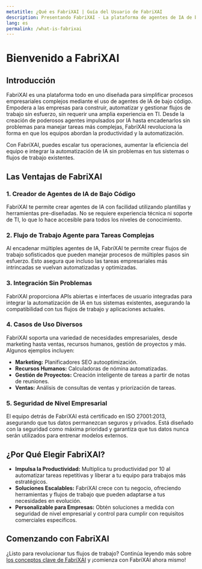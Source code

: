 ```yaml
---
metatitle: ¿Qué es FabriXAI | Guía del Usuario de FabriXAI
description: Presentando FabriXAI - La plataforma de agentes de IA de bajo código diseñada para simplificar la automatización.
lang: es
permalink: /what-is-fabrixai
---
```


# Bienvenido a FabriXAI

## Introducción
FabriXAI es una plataforma todo en uno diseñada para simplificar procesos empresariales complejos mediante el uso de agentes de IA de bajo código. Empodera a las empresas para construir, automatizar y gestionar flujos de trabajo sin esfuerzo, sin requerir una amplia experiencia en TI. Desde la creación de poderosos agentes impulsados por IA hasta encadenarlos sin problemas para manejar tareas más complejas, FabriXAI revoluciona la forma en que los equipos abordan la productividad y la automatización.

Con FabriXAI, puedes escalar tus operaciones, aumentar la eficiencia del equipo e integrar la automatización de IA sin problemas en tus sistemas o flujos de trabajo existentes.

## Las Ventajas de FabriXAI

### 1. **Creador de Agentes de IA de Bajo Código**  
FabriXAI te permite crear agentes de IA con facilidad utilizando plantillas y herramientas pre-diseñadas. No se requiere experiencia técnica ni soporte de TI, lo que lo hace accesible para todos los niveles de conocimiento.

### 2. **Flujo de Trabajo Agente para Tareas Complejas**  
Al encadenar múltiples agentes de IA, FabriXAI te permite crear flujos de trabajo sofisticados que pueden manejar procesos de múltiples pasos sin esfuerzo. Esto asegura que incluso las tareas empresariales más intrincadas se vuelvan automatizadas y optimizadas.

### 3. **Integración Sin Problemas**  
FabriXAI proporciona APIs abiertas e interfaces de usuario integradas para integrar la automatización de IA en tus sistemas existentes, asegurando la compatibilidad con tus flujos de trabajo y aplicaciones actuales.

### 4. **Casos de Uso Diversos**  
FabriXAI soporta una variedad de necesidades empresariales, desde marketing hasta ventas, recursos humanos, gestión de proyectos y más. Algunos ejemplos incluyen:  
- **Marketing:** Planificadores SEO autooptimización.  
- **Recursos Humanos:** Calculadoras de nómina automatizadas.  
- **Gestión de Proyectos:** Creación inteligente de tareas a partir de notas de reuniones.  
- **Ventas:** Análisis de consultas de ventas y priorización de tareas.

### 5. **Seguridad de Nivel Empresarial**  
El equipo detrás de FabriXAI está certificado en ISO 27001:2013, asegurando que tus datos permanezcan seguros y privados. Está diseñado con la seguridad como máxima prioridad y garantiza que tus datos nunca serán utilizados para entrenar modelos externos.

## ¿Por Qué Elegir FabriXAI?
- **Impulsa la Productividad:** Multiplica tu productividad por 10 al automatizar tareas repetitivas y liberar a tu equipo para trabajos más estratégicos.
- **Soluciones Escalables:** FabriXAI crece con tu negocio, ofreciendo herramientas y flujos de trabajo que pueden adaptarse a tus necesidades en evolución.
- **Personalizable para Empresas:** Obtén soluciones a medida con seguridad de nivel empresarial y control para cumplir con requisitos comerciales específicos.

## Comenzando con FabriXAI
¿Listo para revolucionar tus flujos de trabajo? Continúa leyendo más sobre [los conceptos clave de FabriXAI](/en-us/key-concepts) y ¡comienza con FabriXAI ahora mismo!
